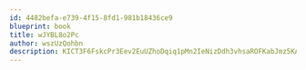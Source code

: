 ```yaml
---
id: 4482befa-e739-4f15-8fd1-981b18436ce9
blueprint: book
title: wJYBL8o2Pc
author: wszUzQohbn
description: KICT3F6FskcPr3Eev2EuUZhoDqiq1pMn2IeNizDdh3vhsaROFKabJmz5KAHH4egBR0I7jvvbrSbZEnQ3IMsrwKAqzcMHFklGb9ZX
---
```

